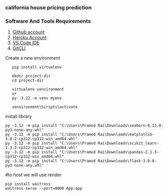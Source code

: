 ### california house pricing prediction

### Software And Tools Requirements
1) [Github account](https://github.com)
2) [Heroku Account](https://www.heroku.com/)
3) [VS Code IDE](https://code.visualstudio.com/)
4) [GitCLI](https://git-scm.com/book/en/v2/Getting-Started-The-Command-Line)

Create a new environment
```
   pip install virtualenv

   mkdir project-dir
   cd project-dir

   virtualenv venvironment
   or 
   py -3.12 -m venv myenv 

   venvironment\Scripts\activate
```

install library
```
py -3.12 -m pip install "C:\Users\Pramod Rai\Downloads\seaborn-0.13.0-py3-none-any.whl"
py -3.12 -m pip install "C:\Users\Pramod Rai\Downloads\matplotlib-3.8.2-cp312-cp312-win_amd64.whl"
py -3.12 -m pip install "C:\Users\Pramod Rai\Downloads\scikit_learn-1.3.2-cp312-cp312-win_amd64.whl"
py -3.12 -m pip install "C:\Users\Pramod Rai\Downloads\pandas-2.1.3-cp312-cp312-win_amd64.whl"
py -3.12 -m pip install "C:\Users\Pramod Rai\Downloads\flask-3.0.0-py3-none-any.whl"
```

#to host we will use render
```
pip install waitress
waitress-serve --port=8000 App:app
```